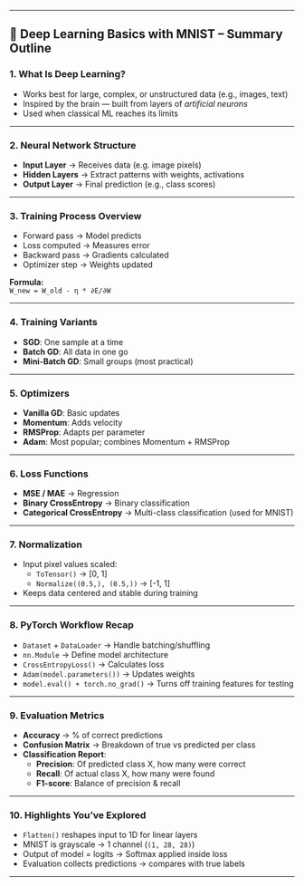 
---
## 🧠 Deep Learning Basics with MNIST – Summary Outline

### 1. **What Is Deep Learning?**
- Works best for large, complex, or unstructured data (e.g., images, text)
- Inspired by the brain — built from layers of *artificial neurons*
- Used when classical ML reaches its limits

---

### 2. **Neural Network Structure**
- **Input Layer** → Receives data (e.g. image pixels)
- **Hidden Layers** → Extract patterns with weights, activations
- **Output Layer** → Final prediction (e.g., class scores)

---

### 3. **Training Process Overview**
- Forward pass → Model predicts
- Loss computed → Measures error
- Backward pass → Gradients calculated
- Optimizer step → Weights updated

**Formula:**  
`W_new = W_old - η * ∂E/∂W`

---

### 4. **Training Variants**
- **SGD**: One sample at a time
- **Batch GD**: All data in one go
- **Mini-Batch GD**: Small groups (most practical)

---

### 5. **Optimizers**
- **Vanilla GD**: Basic updates
- **Momentum**: Adds velocity
- **RMSProp**: Adapts per parameter
- **Adam**: Most popular; combines Momentum + RMSProp

---

### 6. **Loss Functions**
- **MSE / MAE** → Regression
- **Binary CrossEntropy** → Binary classification
- **Categorical CrossEntropy** → Multi-class classification (used for MNIST)

---

### 7. **Normalization**
- Input pixel values scaled:
  - `ToTensor()` → [0, 1]
  - `Normalize((0.5,), (0.5,))` → [-1, 1]
- Keeps data centered and stable during training

---

### 8. **PyTorch Workflow Recap**
- `Dataset` + `DataLoader` → Handle batching/shuffling
- `nn.Module` → Define model architecture
- `CrossEntropyLoss()` → Calculates loss
- `Adam(model.parameters())` → Updates weights
- `model.eval() + torch.no_grad()` → Turns off training features for testing

---

### 9. **Evaluation Metrics**
- **Accuracy** → % of correct predictions
- **Confusion Matrix** → Breakdown of true vs predicted per class
- **Classification Report**:
  - **Precision**: Of predicted class X, how many were correct
  - **Recall**: Of actual class X, how many were found
  - **F1-score**: Balance of precision & recall

---

### 10. **Highlights You’ve Explored**
- `Flatten()` reshapes input to 1D for linear layers
- MNIST is grayscale → 1 channel (`(1, 28, 28)`)
- Output of model = logits → Softmax applied inside loss
- Evaluation collects predictions → compares with true labels

---

